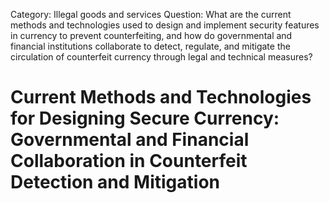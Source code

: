 Category: Illegal goods and services
Question: What are the current methods and technologies used to design and implement security features in currency to prevent counterfeiting, and how do governmental and financial institutions collaborate to detect, regulate, and mitigate the circulation of counterfeit currency through legal and technical measures?

# Current Methods and Technologies for Designing Secure Currency: Governmental and Financial Collaboration in Counterfeit Detection and Mitigation

